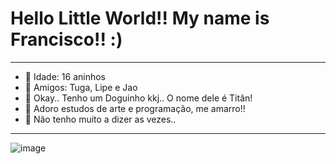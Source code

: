 # Hello Little World!! My name is Francisco!! :)
__________________________________________________________________________________________________________________________
- 💖 Idade: 16 aninhos
- 🌱 Amigos: Tuga, Lipe e Jao
- 🐶 Okay.. Tenho um Doguinho kkj.. O nome dele é Titân!
- 🤔 Adoro estudos de arte e programação, me amarro!!
- 💬 Não tenho muito a dizer as vezes..
__________________________________________________________________________________________________________________________

![image](https://github.com/BatataDeCodigos/BatataDeCodigos/assets/134552777/f666b78f-8b51-4e26-9675-5ef61a3197b9)

